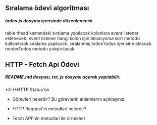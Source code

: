 ## Sıralama ödevi algoritması
##### todos.js dosyası içerisinde düzenlenecek.
table thead kısmındaki sıralama yapılacak kolonlara event listener eklenecek.
event listener hangi kolon için tıklanıyorsa sort metodu kullanılarak sıralama yapılacak.
sıralanmış todos'todus içerisine atılacak.
renderTodos metodu çalıştırılacak.


## HTTP - Fetch Api Ödevi

##### README.md dosyası, txt, js dosyası açarak yapılabilir.

*3-)*HTTP Status'ün 
  * Görevleri nelerdir? Bu görevlerin anlamlarını açıklayınız.
   
* HTTP Request'in metodlari  nelerdir? 
  
*  Fetch API'nin metodlari ile örnekleri
